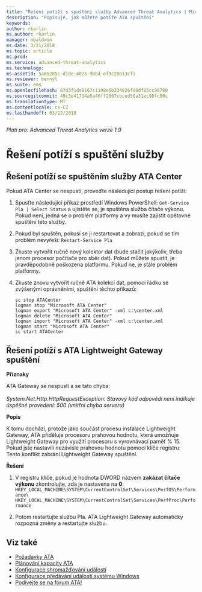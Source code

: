 ```yaml
---
title: "Řešení potíží s spuštění služby Advanced Threat Analytics | Microsoft Docs"
description: "Popisuje, jak můžete potíže ATA spuštění"
keywords: 
author: rkarlin
ms.author: rkarlin
manager: mbaldwin
ms.date: 3/21/2018
ms.topic: article
ms.prod: 
ms.service: advanced-threat-analytics
ms.technology: 
ms.assetid: 5a65285c-d1de-4025-9bb4-ef9c20b13cfa
ms.reviewer: bennyl
ms.suite: ems
ms.openlocfilehash: 87d3f1de8167c1198e6b334826f90df83cc96780
ms.sourcegitcommit: 49c3e41714a5a46ff2607cbced50a31ec90fc90c
ms.translationtype: MT
ms.contentlocale: cs-CZ
ms.lasthandoff: 03/22/2018
---
```

*Platí pro: Advanced Threat Analytics verze 1.9*



# <a name="troubleshooting-service-startup"></a>Řešení potíží s spuštění služby

## <a name="troubleshooting-ata-center-service-startup"></a>Řešení potíží se spuštěním služby ATA Center

Pokud ATA Center se nespustí, proveďte následující postup řešení potíží:

1.  Spusťte následující příkaz prostředí Windows PowerShell: `Get-Service Pla | Select Status` a ujistěte se, je spuštěna služba čítače výkonu. Pokud není, jedná se o problém platformy a vy musíte zajistit opětovné spuštění této služby.
2.  Pokud byl spuštěn, pokusí se ji restartovat a zobrazí, pokud se tím problém nevyřeší: `Restart-Service Pla`
3.  Zkuste vytvořit ručně nový kolektor dat (bude stačit jakýkoliv, třeba jenom procesor počítače pro sběr dat).
Pokud můžete spustit, je pravděpodobně poškozena platformu. Pokud ne, je stále problém platformy.

4.  Zkuste znovu vytvořit ručně ATA kolekcí dat, pomocí řádku se zvýšenými oprávněními, spuštění těchto příkazů:

        sc stop ATACenter
        logman stop "Microsoft ATA Center"
        logman export "Microsoft ATA Center" -xml c:\center.xml
        logman delete "Microsoft ATA Center"
        logman import "Microsoft ATA Center" -xml c:\center.xml
        logman start "Microsoft ATA Center"
        sc start ATACenter

## <a name="troubleshooting-ata-lightweight-gateway-startup"></a>Řešení potíží s ATA Lightweight Gateway spuštění

**Příznaky**

ATA Gateway se nespustí a se tato chyba:<br></br>
*System.Net.Http.HttpRequestException: Stavový kód odpovědi není indikuje úspěšné provedení: 500 (vnitřní chyba serveru)*

**Popis**

K tomu dochází, protože jako součást procesu instalace Lightweight Gateway, ATA přiděluje procesoru prahovou hodnotu, která umožňuje Lightweight Gateway pro využití procesoru s vyrovnávací paměť % 15. Pokud jste nastavili nezávisle prahovou hodnotu pomocí klíče registru: Tento konflikt zabrání Lightweight Gateway spuštění. 

**Řešení**

1. V registru klíče, pokud je hodnota DWORD názvem **zakázat čítače výkonu** zkontrolujte, zda je nastavena na **0**:  `HKEY_LOCAL_MACHINE\SYSTEM\CurrentControlSet\Services\PerfOS\Performance\` `HKEY_LOCAL_MACHINE\SYSTEM\CurrentControlSet\Services\PerfProc\Performance`
 
2. Potom restartujte službu Pla. ATA Lightweight Gateway automaticky rozpozná změny a restartujte službu.


## <a name="see-also"></a>Viz také
- [Požadavky ATA](ata-prerequisites.md)
- [Plánování kapacity ATA](ata-capacity-planning.md)
- [Konfigurace shromažďování událostí](configure-event-collection.md)
- [Konfigurace předávání událostí systému Windows](configure-event-collection.md#configuring-windows-event-forwarding)
- [Podívejte se na fórum ATA!](https://social.technet.microsoft.com/Forums/security/home?forum=mata)
